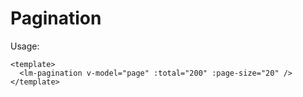# Pagination

Usage:

```vue
<template>
  <lm-pagination v-model="page" :total="200" :page-size="20" />
</template>
```

